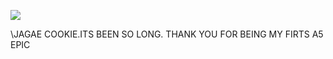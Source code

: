 ![](https://media.discordapp.net/attachments/1163445794444165252/1410005173082001529/image.png?ex=68af7125&is=68ae1fa5&hm=1fa8a65a95e0012f5587f1f7b9acacb4cf87f1541d41ad9428c080ba5b6da240&=&format=webp&quality=lossless&width=1126&height=681)

\JAGAE COOKIE.ITS BEEN SO LONG. THANK YOU FOR BEING MY FIRTS A5 EPIC
